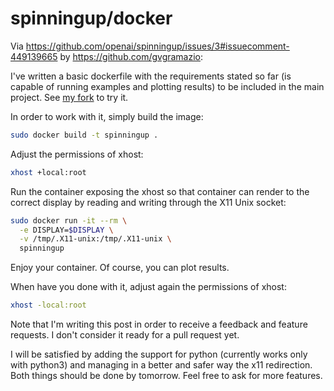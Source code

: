 # spinningup/docker

Via <https://github.com/openai/spinningup/issues/3#issuecomment-449139665> by <https://github.com/gvgramazio>:

I've written a basic dockerfile with the requirements stated so far (is capable of running examples and plotting results) to be included in the main project. See [my fork](https://github.com/gvgramazio/spinningup/tree/docker) to try it.

In order to work with it, simply build the image:

```bash
sudo docker build -t spinningup .
```

Adjust the permissions of xhost:

```bash
xhost +local:root
```

Run the container exposing the xhost so that container can render to the correct display by reading and writing through the X11 Unix socket:

```bash
sudo docker run -it --rm \
  -e DISPLAY=$DISPLAY \
  -v /tmp/.X11-unix:/tmp/.X11-unix \
  spinningup
```

Enjoy your container. Of course, you can plot results.

When have you done with it, adjust again the permissions of xhost:

```bash
xhost -local:root
```

Note that I'm writing this post in order to receive a feedback and feature requests. I don't consider it ready for a pull request yet.

I will be satisfied by adding the support for python (currently works only with python3) and managing in a better and safer way the x11 redirection. Both things should be done by tomorrow. Feel free to ask for more features.

